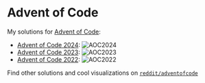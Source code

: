 # Advent of Code

My solutions for [Advent of Code](https://adventofcode.com/):

- [Advent of Code 2024](AoC-2024/): ![AOC2024](https://img.shields.io/badge/Stars%20⭐-26/50-yellow)
- [Advent of Code 2023](AoC-2023/): ![AOC2023](https://img.shields.io/badge/Stars%20⭐-23/50-yellow)
- [Advent of Code 2022](AoC-2022/): ![AOC2022](https://img.shields.io/badge/Stars%20⭐-41/50-yellow)

Find other solutions and cool visualizations on [`reddit/adventofcode`](https://www.reddit.com/r/adventofcode/)
